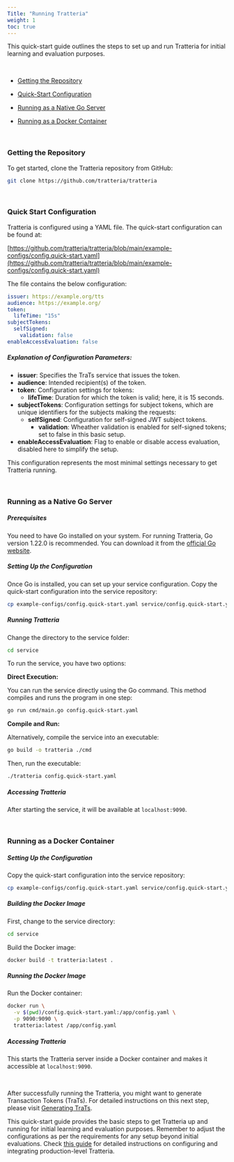 ```yaml
---
Title: "Running Tratteria"
weight: 1
toc: true
---
```


This quick-start guide outlines the steps to set up and run Tratteria for initial learning and evaluation purposes.

&nbsp;

- [Getting the Repository](#getting-the-repository)

- [Quick-Start Configuration](#quick-start-configuration)

- [Running as a Native Go Server](#running-as-a-native-go-server)

- [Running as a Docker Container](#running-as-a-docker-container)

&nbsp;
### Getting the Repository

To get started, clone the Tratteria repository from GitHub:

```bash
git clone https://github.com/tratteria/tratteria
```

&nbsp;
### Quick Start Configuration

Tratteria is configured using a YAML file. The quick-start configuration can be found at:

[https://github.com/tratteria/tratteria/blob/main/example-configs/config.quick-start.yaml](https://github.com/tratteria/tratteria/blob/main/example-configs/config.quick-start.yaml)

The file contains the below configuration:

```yaml
issuer: https://example.org/tts
audience: https://example.org/
token:
  lifeTime: "15s"
subjectTokens:
  selfSigned:
    validation: false
enableAccessEvaluation: false
```

##### Explanation of Configuration Parameters:

- **issuer**: Specifies the TraTs service that issues the token.
- **audience**: Intended recipient(s) of the token.
- **token**: Configuration settings for tokens:
  - **lifeTime**: Duration for which the token is valid; here, it is 15 seconds.
- **subjectTokens**: Configuration settings for subject tokens, which are unique identifiers for the subjects making the requests:
  - **selfSigned**: Configuration for self-signed JWT subject tokens.
    - **validation**: Wheather validation is enabled for self-signed tokens; set to false in this basic setup.
- **enableAccessEvaluation**: Flag to enable or disable access evaluation, disabled here to simplify the setup.

This configuration represents the most minimal settings necessary to get Tratteria running.

&nbsp;
### Running as a Native Go Server

##### Prerequisites

You need to have Go installed on your system. For running Tratteria, Go version 1.22.0 is recommended. You can download it from the [official Go website](https://golang.org/dl/).

##### Setting Up the Configuration

Once Go is installed, you can set up your service configuration. Copy the quick-start configuration into the service repository:

```bash
cp example-configs/config.quick-start.yaml service/config.quick-start.yaml
```

##### Running Tratteria

Change the directory to the service folder:

```bash
cd service
```

To run the service, you have two options:

**Direct Execution:**

You can run the service directly using the Go command. This method compiles and runs the program in one step:

```bash
go run cmd/main.go config.quick-start.yaml
```

**Compile and Run:**

Alternatively, compile the service into an executable:

```bash
go build -o tratteria ./cmd
```

Then, run the executable:

```bash
./tratteria config.quick-start.yaml
```

##### Accessing Tratteria

After starting the service, it will be available at `localhost:9090`.


&nbsp;
### Running as a Docker Container

##### Setting Up the Configuration

Copy the quick-start configuration into the service repository:

```bash
cp example-configs/config.quick-start.yaml service/config.quick-start.yaml
```

##### Building the Docker Image

First, change to the service directory:

```bash
cd service
```

Build the Docker image:

```bash
docker build -t tratteria:latest .
```

##### Running the Docker Image

Run the Docker container:
```bash
docker run \
  -v $(pwd)/config.quick-start.yaml:/app/config.yaml \
  -p 9090:9090 \
  tratteria:latest /app/config.yaml
```

##### Accessing Tratteria

This starts the Tratteria server inside a Docker container and makes it accessible at `localhost:9090`.



&nbsp;

After successfully running the Tratteria, you might want to generate Transaction Tokens (TraTs). For detailed instructions on this next step, please visit [Generating TraTs](/docs/quickstart/generating-trats).

This quick-start guide provides the basic steps to get Tratteria up and running for initial learning and evaluation purposes. Remember to adjust the configurations as per the requirements for any setup beyond initial evaluations. Check [this guide](#) for detailed instructions on configuring and integrating production-level Tratteria.